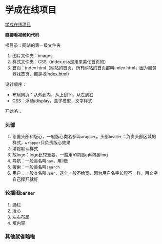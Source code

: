 # 学成在线项目

[学成在线项目](https://www.bilibili.com/video/BV1Kg411T7t9/?p=129)

**直接看视频和代码**

根目录：网站的第一级文件夹
1. 图片文件夹：images
2. 样式文件夹：CSS（index.css是用来美化首页的）
3. 首页：index.html（网站的首页，所有网站的首页都叫index.html，因为服务器找首页，都是找index.html）

设计顺序：
- 布局网页：从外到内，从上到下，从左到右
- CSS：浮动/display，盒子模型，文字样式


开始咯：

### 头部
1. 设置头部和版心，一般版心类名都叫`wrapper`。头部`header`：负责头部区域的样式，`wrapper`只负责版心效果
2. 清除默认样式
3. 放logo：logo比较重要，一般用h1包裹a再包裹img
4. 导航：一般类名叫`nav`，用li做
5. 搜索：一般类名叫`search`
6. 用户：一般类名叫`user`，这个一般不给宽，因为用户名字长短不一样，用文字自己撑开就好

### 轮播图`banner`
1. 通栏
2. 版心
3. 左右布局
4. 填内容

### 其他就省略啦